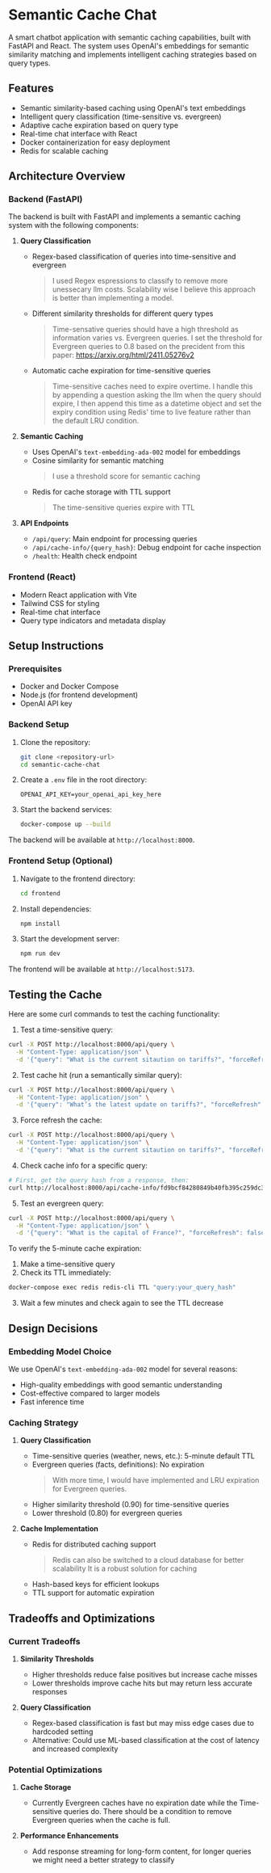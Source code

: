 # Semantic Cache Chat

A smart chatbot application with semantic caching capabilities, built with FastAPI and React. The system uses OpenAI's embeddings for semantic similarity matching and implements intelligent caching strategies based on query types.

## Features

- Semantic similarity-based caching using OpenAI's text embeddings
- Intelligent query classification (time-sensitive vs. evergreen)
- Adaptive cache expiration based on query type
- Real-time chat interface with React
- Docker containerization for easy deployment
- Redis for scalable caching

## Architecture Overview

### Backend (FastAPI)

The backend is built with FastAPI and implements a semantic caching system with the following components:

1. **Query Classification**
   - Regex-based classification of queries into time-sensitive and evergreen
      > I used Regex espressions to classify to remove more unessecary llm costs. Scalability wise I believe this approach is better than implementing a model.
   - Different similarity thresholds for different query types
      > Time-sensative queries should have a high threshold as information varies vs. Evergreen queries. I set the threshold for Evergreen queries to 0.8 based on the precident from this paper: https://arxiv.org/html/2411.05276v2
   - Automatic cache expiration for time-sensitive queries
      > Time-sensitive caches need to expire overtime. I handle this by appending a question asking the llm when the query should expire, I then append this time as a datetime object and set the expiry condition using Redis' time to live feature rather than the default LRU condition.

2. **Semantic Caching**
   - Uses OpenAI's `text-embedding-ada-002` model for embeddings
   - Cosine similarity for semantic matching
     > I use a threshold score for semantic caching
   - Redis for cache storage with TTL support
     > The time-sensitive queries expire with TTL

3. **API Endpoints**
   - `/api/query`: Main endpoint for processing queries
   - `/api/cache-info/{query_hash}`: Debug endpoint for cache inspection
   - `/health`: Health check endpoint

### Frontend (React)

- Modern React application with Vite
- Tailwind CSS for styling
- Real-time chat interface
- Query type indicators and metadata display

## Setup Instructions

### Prerequisites

- Docker and Docker Compose
- Node.js (for frontend development)
- OpenAI API key

### Backend Setup

1. Clone the repository:
   ```bash
   git clone <repository-url>
   cd semantic-cache-chat
   ```

2. Create a `.env` file in the root directory:
   ```
   OPENAI_API_KEY=your_openai_api_key_here
   ```

3. Start the backend services:
   ```bash
   docker-compose up --build
   ```

The backend will be available at `http://localhost:8000`.

### Frontend Setup (Optional)

1. Navigate to the frontend directory:
   ```bash
   cd frontend
   ```

2. Install dependencies:
   ```bash
   npm install
   ```

3. Start the development server:
   ```bash
   npm run dev
   ```

The frontend will be available at `http://localhost:5173`.

## Testing the Cache

Here are some curl commands to test the caching functionality:

1. Test a time-sensitive query:
```bash
curl -X POST http://localhost:8000/api/query \
  -H "Content-Type: application/json" \
  -d '{"query": "What is the current sitaution on tariffs?", "forceRefresh": false}'
```

2. Test cache hit (run a semantically similar query):
```bash
curl -X POST http://localhost:8000/api/query \
  -H "Content-Type: application/json" \
  -d '{"query": "What’s the latest update on tariffs?", "forceRefresh": false}'
```

3. Force refresh the cache:
```bash
curl -X POST http://localhost:8000/api/query \
  -H "Content-Type: application/json" \
  -d '{"query": "What is the current sitaution on tariffs?", "forceRefresh": true}'
```

4. Check cache info for a specific query:
```bash
# First, get the query hash from a response, then:
curl http://localhost:8000/api/cache-info/fd9bcf84280849b40fb395c259dc32b2
```

5. Test an evergreen query:
```bash
curl -X POST http://localhost:8000/api/query \
  -H "Content-Type: application/json" \
  -d '{"query": "What is the capital of France?", "forceRefresh": false}'
```

To verify the 5-minute cache expiration:
1. Make a time-sensitive query
2. Check its TTL immediately:
```bash
docker-compose exec redis redis-cli TTL "query:your_query_hash"
```
3. Wait a few minutes and check again to see the TTL decrease

## Design Decisions

### Embedding Model Choice

We use OpenAI's `text-embedding-ada-002` model for several reasons:
- High-quality embeddings with good semantic understanding
- Cost-effective compared to larger models
- Fast inference time

### Caching Strategy

1. **Query Classification**
   - Time-sensitive queries (weather, news, etc.): 5-minute default TTL
   - Evergreen queries (facts, definitions): No expiration
     > With more time, I would have implemented and LRU expiration for Evergreen queries.
   - Higher similarity threshold (0.90) for time-sensitive queries
   - Lower threshold (0.80) for evergreen queries

2. **Cache Implementation**
   - Redis for distributed caching support
     > Redis can also be switched to a cloud database for better scalability
     > It is a robust solution for caching
   - Hash-based keys for efficient lookups
   - TTL support for automatic expiration

## Tradeoffs and Optimizations

### Current Tradeoffs

1. **Similarity Thresholds**
   - Higher thresholds reduce false positives but increase cache misses
   - Lower thresholds improve cache hits but may return less accurate responses

2. **Query Classification**
   - Regex-based classification is fast but may miss edge cases due to hardcoded setting
   - Alternative: Could use ML-based classification at the cost of latency and increased complexity

### Potential Optimizations
1. **Cache Storage**
   - Currently Evergreen caches have no expiration date while the Time-sensitive queries do. There should be a condition to remove Evergreen queries when the cache is full. 

3. **Performance Enhancements**
   - Add response streaming for long-form content, for longer queries we might need a better strategy to classify
